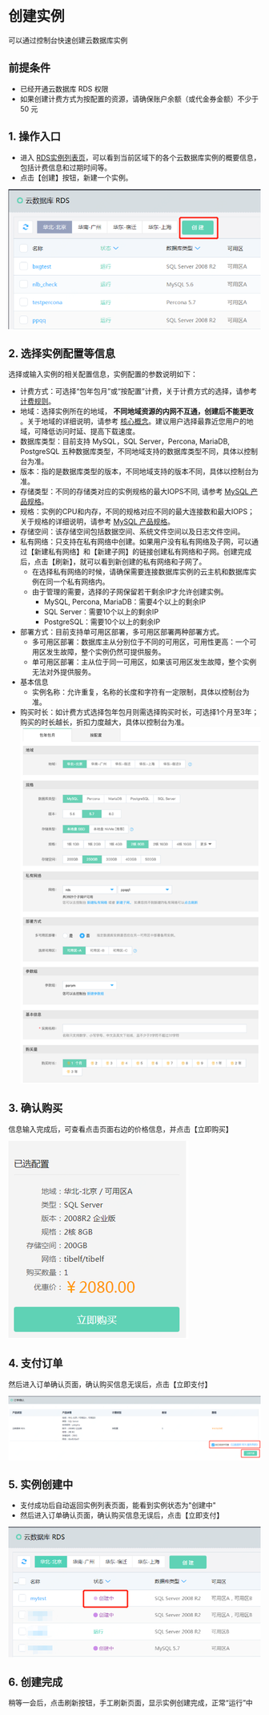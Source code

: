 # 创建实例
可以通过控制台快速创建云数据库实例

## 前提条件
- 已经开通云数据库 RDS 权限
- 如果创建计费方式为按配置的资源，请确保账户余额（或代金券金额）不少于 50 元

## 1. 操作入口
- 进入 [RDS实例列表页](https://rds-console.jdcloud.com/database)，可以看到当前区域下的各个云数据库实例的概要信息，包括计费信息和过期时间等。
- 点击【创建】按钮，新建一个实例。

![实例列表](../../../../../image/RDS/Instance-List.png)
   
## 2. 选择实例配置等信息
选择或输入实例的相关配置信息，实例配置的参数说明如下：

- 计费方式：可选择“包年包月”或“按配置”计费，关于计费方式的选择，请参考[计费规则](../../Pricing/Billing-Rules.md)。
- 地域：选择实例所在的地域， **不同地域资源的内网不互通，创建后不能更改** 。关于地域的详细说明，请参考  [核心概念](../../Introduction/Core-Concepts.md)。建议用户选择最靠近您用户的地域，可降低访问时延、提高下载速度。
- 数据库类型：目前支持 MySQL，SQL Server，Percona, MariaDB, PostgreSQL 五种数据库类型，不同地域支持的数据库类型不同，具体以控制台为准。
- 版本：指的是数据库类型的版本，不同地域支持的版本不同，具体以控制台为准。
- 存储类型：不同的存储类对应的实例规格的最大IOPS不同, 请参考 [MySQL 产品规格](../../Introduction/Specifications/MySQL-Specifications.md)。
- 规格：实例的CPU和内存，不同的规格对应不同的最大连接数和最大IOPS；关于规格的详细说明，请参考 [MySQL 产品规格](../.../Introduction/Specifications/MySQL-Specifications.md)。
- 存储空间：该存储空间包括数据空间、系统文件空间以及日志文件空间。
- 私有网络：只支持在私有网络中创建。如果用户没有私有网络及子网，可以通过【新建私有网络】和【新建子网】的链接创建私有网络和子网。创建完成后，点击【刷新】，就可以看到新创建的私有网络和子网了。
   - 在选择私有网络的时候，请确保需要连接数据库实例的云主机和数据库实例在同一个私有网络内。
   - 由于管理的需要，选择的子网保留若干剩余IP才允许创建实例。
      - MySQL, Percona, MariaDB：需要4个以上的剩余IP
      - SQL Server：需要10个以上的剩余IP
      - PostgreSQL：需要10个以上的剩余IP
- 部署方式：目前支持单可用区部署，多可用区部署两种部署方式。
   - 多可用区部署：数据库主从分别位于不同的可用区，可用性更高：一个可用区发生故障，整个实例仍然可提供服务。
   - 单可用区部署：主从位于同一可用区，如果该可用区发生故障，整个实例无法对外提供服务。
- 基本信息
   - 实例名称：允许重复，名称的长度和字符有一定限制，具体以控制台为准。
- 购买时长：如计费方式选择包年包月则需选择购买时长，可选择1个月至3年；购买的时长越长，折扣力度越大，具体以控制台为准。
![创建实例8](../../../../../image/RDS/Create-Instance-4.png)

## 3. 确认购买
信息输入完成后，可查看点击页面右边的价格信息，并点击【立即购买】

![创建实例5](../../../../../image/RDS/Create-Instance-5.png)

## 4. 支付订单
然后进入订单确认页面，确认购买信息无误后，点击【立即支付】

![创建实例6](../../../../../image/RDS/Create-Instance-6.png)

## 5. 实例创建中
- 支付成功后自动返回实例列表页面，能看到实例状态为"创建中"
- 然后进入订单确认页面，确认购买信息无误后，点击【立即支付】

![创建实例7](../../../../../image/RDS/Create-Instance-7.png)

## 6. 创建完成
稍等一会后，点击刷新按钮，手工刷新页面，显示实例创建完成，正常“运行”中

